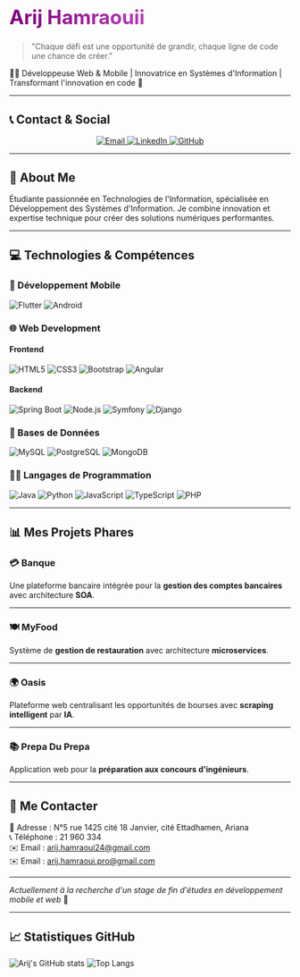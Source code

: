 # <h1 style="background: linear-gradient(to right, purple, violet); -webkit-background-clip: text; -webkit-text-fill-color: transparent; font-size: 2.5em;">Arij Hamraouii</h1>

> "Chaque défi est une opportunité de grandir, chaque ligne de code une chance de créer."

👩‍💻 Développeuse Web & Mobile | Innovatrice en Systèmes d'Information | Transformant l'innovation en code 🚀

---

## 📞 Contact & Social
<div align="center">
  <a href="mailto:arij.hamraoui.pro@gmail.com">
    <img src="https://img.shields.io/badge/Email-D14836?style=for-the-badge&logo=gmail&logoColor=white" alt="Email"/>
  </a>
 <a href="https://www.linkedin.com/in/arij-hamraoui">
    <img src="https://img.shields.io/badge/LinkedIn-0077B5?style=for-the-badge&logo=linkedin&logoColor=white" alt="LinkedIn"/>
</a>
  <a href="https://github.com/arijhamraouii">
    <img src="https://img.shields.io/badge/GitHub-100000?style=for-the-badge&logo=github&logoColor=white" alt="GitHub"/>
  </a>
</div>

---

## 🚀 About Me
Étudiante passionnée en Technologies de l'Information, spécialisée en Développement des Systèmes d'Information. Je combine innovation et expertise technique pour créer des solutions numériques performantes.

---

## 💻 Technologies & Compétences

### 📱 Développement Mobile
![Flutter](https://img.shields.io/badge/Flutter-02569B?style=for-the-badge&logo=flutter&logoColor=white)
![Android](https://img.shields.io/badge/Android-3DDC84?style=for-the-badge&logo=android&logoColor=white)

### 🌐 Web Development
#### Frontend
![HTML5](https://img.shields.io/badge/HTML5-E34F26?style=for-the-badge&logo=html5&logoColor=white)
![CSS3](https://img.shields.io/badge/CSS3-1572B6?style=for-the-badge&logo=css3&logoColor=white)
![Bootstrap](https://img.shields.io/badge/Bootstrap-563D7C?style=for-the-badge&logo=bootstrap&logoColor=white)
![Angular](https://img.shields.io/badge/Angular-DD0031?style=for-the-badge&logo=angular&logoColor=white)

#### Backend
![Spring Boot](https://img.shields.io/badge/Spring_Boot-F2F4F9?style=for-the-badge&logo=spring-boot&logoColor=6DB33F)
![Node.js](https://img.shields.io/badge/Node.js-43853D?style=for-the-badge&logo=node.js&logoColor=white)
![Symfony](https://img.shields.io/badge/Symfony-000000?style=for-the-badge&logo=symfony&logoColor=white)
![Django](https://img.shields.io/badge/Django-092E20?style=for-the-badge&logo=django&logoColor=white)

### 💾 Bases de Données
![MySQL](https://img.shields.io/badge/MySQL-00000F?style=for-the-badge&logo=mysql&logoColor=white)
![PostgreSQL](https://img.shields.io/badge/PostgreSQL-316192?style=for-the-badge&logo=postgresql&logoColor=white)
![MongoDB](https://img.shields.io/badge/MongoDB-4EA94B?style=for-the-badge&logo=mongodb&logoColor=white)

### 👨‍💻 Langages de Programmation
![Java](https://img.shields.io/badge/Java-ED8B00?style=for-the-badge&logo=java&logoColor=white)
![Python](https://img.shields.io/badge/Python-14354C?style=for-the-badge&logo=python&logoColor=white)
![JavaScript](https://img.shields.io/badge/JavaScript-F7DF1E?style=for-the-badge&logo=javascript&logoColor=black)
![TypeScript](https://img.shields.io/badge/TypeScript-007ACC?style=for-the-badge&logo=typescript&logoColor=white)
![PHP](https://img.shields.io/badge/PHP-777BB4?style=for-the-badge&logo=php&logoColor=white)

---

## 📊 Mes Projets Phares

### 💳 **Banque**
Une plateforme bancaire intégrée pour la **gestion des comptes bancaires** avec architecture **SOA**.

---

### 🍽️ **MyFood**
Système de **gestion de restauration** avec architecture **microservices**.

---

### 🌍 **Oasis**
Plateforme web centralisant les opportunités de bourses avec **scraping intelligent** par **IA**.

---

### 📚 **Prepa Du Prepa**
Application web pour la **préparation aux concours d'ingénieurs**.

---

## 📧 Me Contacter
📍 Adresse : N°5 rue 1425 cité 18 Janvier, cité Ettadhamen, Ariana  
📞 Téléphone : 21 960 334  
✉️ Email : arij.hamraoui24@gmail.com  
✉️ Email : arij.hamraoui.pro@gmail.com  


---

*Actuellement à la recherche d'un stage de fin d'études en développement mobile et web* 🚀

---

## 📈 **Statistiques GitHub**

![Arij's GitHub stats](https://github-readme-stats.vercel.app/api?username=arijhamraouii&show_icons=true&theme=radical)
![Top Langs](https://github-readme-stats.vercel.app/api/top-langs/?username=arijhamraouii&layout=compact&theme=radical)

